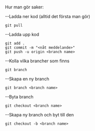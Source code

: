 Hur man gör saker:

--Ladda ner kod (alltid det första man gör)

    git pull

--Ladda upp kod

    git add .
    git commit -m "<nåt meddelande>"
    git push -u origin <branch name>

--Kolla vilka brancher som finns

    git branch

--Skapa en ny branch

    git branch <branch name>

--Byta branch

    git checkout <branch name> 

--Skapa ny branch och byt till den 

    git checkout -b <branch name>
